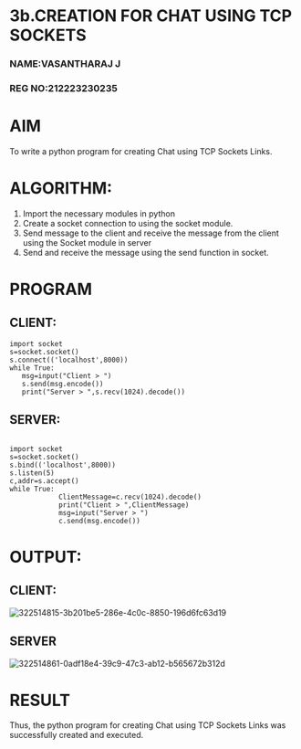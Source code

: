 # 3b.CREATION FOR CHAT USING TCP SOCKETS
### NAME:VASANTHARAJ J
### REG NO:212223230235
# AIM
To write a python program for creating Chat using TCP Sockets Links.
# ALGORITHM:
1. Import the necessary modules in python
2. Create a socket connection to using the socket module.
3. Send message to the client and receive the message from the client using the Socket module in
 server
4. Send and receive the message using the send function in socket.
# PROGRAM
## CLIENT:
```
import socket 
s=socket.socket() 
s.connect(('localhost',8000)) 
while True: 
   msg=input("Client > ") 
   s.send(msg.encode()) 
   print("Server > ",s.recv(1024).decode())
```
## SERVER:
```
 
import socket 
s=socket.socket() 
s.bind(('localhost',8000)) 
s.listen(5) 
c,addr=s.accept() 
while True: 
            ClientMessage=c.recv(1024).decode() 
            print("Client > ",ClientMessage) 
            msg=input("Server > ") 
            c.send(msg.encode())
```
# OUTPUT:
## CLIENT:
![322514815-3b201be5-286e-4c0c-8850-196d6fc63d19](https://github.com/rajamanikandanravikumar/3b_CHAT_USING_TCP_SOCKETS/assets/145742839/859c9047-79f8-4173-8415-7e09c238c26a)
## SERVER
![322514861-0adf18e4-39c9-47c3-ab12-b565672b312d](https://github.com/rajamanikandanravikumar/3b_CHAT_USING_TCP_SOCKETS/assets/145742839/7c2d13ce-8eb7-48b6-9e5f-77b3d0f920ad)

# RESULT
Thus, the python program for creating Chat using TCP Sockets Links was successfully 
created and executed.
